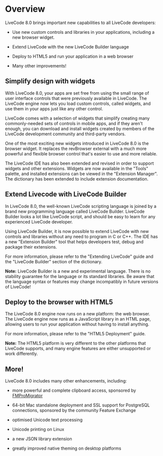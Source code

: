 # Overview

LiveCode 8.0 brings important new capabilities to all LiveCode developers:

* Use new custom controls and libraries in your applications, including a new browser widget.

* Extend LiveCode with the new LiveCode Builder language

* Deploy to HTML5 and run your application in a web browser

* Many other improvements!

## Simplify design with widgets

With LiveCode 8.0, your apps are set free from using the small range of user interface controls that were previously available in LiveCode.  The LiveCode engine now lets you load custom controls, called widgets, and use them in your apps just like any other control.

LiveCode comes with a selection of widgets that simplify creating many commonly-needed sets of controls in mobile apps, and if they aren't enough, you can download and install widgets created by members of the LiveCode development community and third-party vendors.

One of the most exciting new widgets introduced in LiveCode 8.0 is the browser widget.  It replaces the revBrowser external with a much more powerful and flexible browser control that's easier to use and more reliable.

The LiveCode IDE has also been extended and revised in order to support widgets and other extensions.  Widgets are now available in the "Tools" palette, and installed extensions can be viewed in the "Extension Manager".  The dictionary has been extended to include extension documentation.

## Extend Livecode with LiveCode Builder

In LiveCode 8.0, the well-known LiveCode scripting language is joined by a brand new programming language called LiveCode Builder.  LiveCode Builder looks a lot like LiveCode script, and should be easy to learn for any experienced LiveCode developer.

Using LiveCode Builder, it is now possible to extend LiveCode with new controls and libraries without any need to program in C or C++.  The IDE has a new "Extension Builder" tool that helps developers test, debug and package their extensions.

For more information, please refer to the "Extending LiveCode" guide and the "LiveCode Builder" section of the dictionary.

**Note:** LiveCode Builder is a new and experimental language.  There is no stability guarantee for the language or its standard libraries.  Be aware that the language syntax or features may change incompatibly in future versions of LiveCode!

## Deploy to the browser with HTML5

The LiveCode 8.0 engine now runs on a new platform: the web browser.  The LiveCode engine now runs as a JavaScript library in an HTML page, allowing users to run your application without having to install anything.

For more information, please refer to the "HTML5 Deployment" guide.

**Note:** The HTML5 platform is very different to the other platforms that LiveCode supports, and many engine features are either unsupported or work differently.

## More!

LiveCode 8.0 includes many other enhancements, including:

* more powerful and complete clipboard access, sponsored by [FMProMigrator](https://www.fmpromigrator.com)

* 64-bit Mac standalone deployment and SSL support for PostgreSQL
  connections, sponsored by the community Feature Exchange

* optimised Unicode text processing

* Unicode printing on Linux

* a new JSON library extension

* greatly improved native theming on desktop platforms

